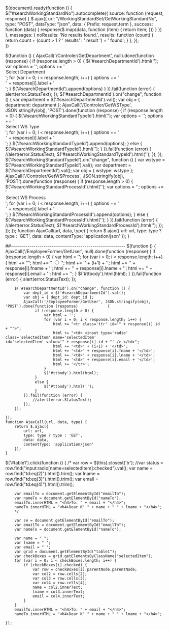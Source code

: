 $(document).ready(function () {
        $("#searchWorkingStandardNo").autocomplete({
            source: function (request, response) {
                $.ajax({
                    url: "/WorkingStandardSet/GetWorkingStandardNo",
                    type: "POST",
                    dataType: "json",
                    data: { Prefix: request.term },
                    success: function (data) {
                        response($.map(data, function (item) {
                            return item;
                        }))
                    }
                })
            },
            messages: {
                noResults: 'No results found.',
                results: function (count) {
                    return count + (count > 1 ? ' results' : ' result ') + ' found';
                }
            },
        });  
})


 $(function () {
      AjaxCall('/Controler/GetDepartment', null).done(function (response) {
            if (response.length > 0) {
                $('#searchDepartmentId').html('');
                var options = '';
                options += '<option value="Select">Select Department</option>';
                for (var i = 0; i < response.length; i++) {
                    options += '<option value="' + response[i].val + '">' + response[i].label + '</option>';
                }
                $('#searchDepartmentId').append(options)
            }
        }).fail(function (error) {
            alert(error.StatusText);
        });
        $('#searchDepartmentId').on("change", function () {
            var department = $('#searchDepartmentId').val();
            var obj = { department: department };
            AjaxCall('/Controler/GetWSType', JSON.stringify(obj), 'POST').done(function (response) {
                if (response.length > 0) {
                    $('#searchWorkingStandardTypeId').html('');
                    var options = '';
                    options += '<option value="Select">Select WS Type</option>';
                    for (var i = 0; i < response.length; i++) {
                        options += '<option value="' + response[i].val + '">' + response[i].label + '</option>';
                    }
                    $('#searchWorkingStandardTypeId').append(options);
                }
                else {
                    $('#searchWorkingStandardTypeId').html('');
                }
            }).fail(function (error) {
                //alert(error.StatusText);
                $('#searchWorkingStandardTypeId').html('');
            });
        });
        $('#searchWorkingStandardTypeId').on("change", function () {
            var wstype = $('#searchWorkingStandardTypeId').val();
            var department = $('#searchDepartmentId').val();
            var obj = { wstype: wstype };
            AjaxCall('/Controler/GetWSProcess', JSON.stringify(obj), 'POST').done(function (response) {
                if (response.length > 0) {
                    $('#searchWorkingStandardProcessId').html('');
                    var options = '';
                    options += '<option value="Select">Select WS Process</option>';
                    for (var i = 0; i < response.length; i++) {
                        options += '<option value="' + response[i].val + '">' + response[i].label + '</option>';
                    }
                    $('#searchWorkingStandardProcessId').append(options);
                }
                else {
                    $('#searchWorkingStandardProcessId').html('');
                }
            }).fail(function (error) {
                //alert(error.StatusText);
                $('#searchWorkingStandardProcessId').html('');
            });
        });
    });
    function AjaxCall(url, data, type) {
        return $.ajax({
            url: url,
            type: type ? type : 'GET',
            data: data,
            contentType: 'application/json'
        });
    }


##--------------------------------------------------------
 $(function () {
        AjaxCall('/EmployeeFormer/GetUser', null).done(function (response) {
            if (response.length > 0) {
                var html = '';
                for (var i = 0; i < response.length; i++) {
                    html += "<tr id='" + response[i].id + "'>";
                    html += "<td> <input type='radio' class='selectedItem' name='selectedItem' id='selectedItem' value='" + response[i].id + "' /> </td>";
                    html += '<td>' + (i+1) + '</td>';
                    html += '<td>' + response[i].fname + '</td>';
                    html += '<td>' + response[i].lname + '</td>';
                    html += '<td>' + response[i].email + '</td>';
                    html += '</tr>';
                }
                $('#ttbody').html(html);
            }
        }).fail(function (error) {
            alert(error.StatusText);
        });

        $('#searchDepartmentId').on("change", function () {
            var dept_id = $('#searchDepartmentId').val();
            var obj = { dept_id: dept_id };
            AjaxCall('/EmployeeFormer/GetUser', JSON.stringify(obj), 'POST').done(function (response)             {
                 if (response.length > 0) {
                     var html = '';
                     for (var i = 0; i < response.length; i++) {
                         html += "<tr class='ttr' id='" + response[i].id  + "'>";
                         html += "<td> <input type='radio' class='selectedItem' name='selectedItem'                            id='selectedItem' value='" + response[i].id + "' /> </td>";
                         html += '<td>' + (i+1) + '</td>';
                         html += '<td>' + response[i].fname + '</td>';
                         html += '<td>' + response[i].lname + '</td>';
                         html += '<td>' + response[i].email + '</td>';
                         html += '</tr>';
                     }
                     $('#ttbody').html(html);
                 }
                 else {
                     $('#ttbody').html('');
                 }
            }).fail(function (error) {
                //alert(error.StatusText);
            });
        });

    });
    function AjaxCall(url, data, type) {
        return $.ajax({
            url: url,
            type: type ? type : 'GET',
            data: data,
            contentType: 'application/json'
        });
    }


 $('#table1').click(function () {
        /*
        var row = $(this).closest('tr');
        //var status = row.find("input:radio[name=selectedItem]:checked").val();
        var name = row.find("td:eq(2)").html().trim();
        var lname = row.find("td:eq(3)").html().trim();
        var email = row.find("td:eq(4)").html().trim();

        var emailTo = document.getElementById("emailTo");
        var nameTo = document.getElementById("nameTo");
        emailTo.innerHTML = "<h4>To: " + email + "</h4>";
        nameTo.innerHTML = "<h4>Dear K' " + name + " " + lname + "</h4>";
        */

        var se = document.getElementById("emailTo");
        var emailTo = document.getElementById("emailTo");
        var nameTo = document.getElementById("nameTo");

        var name = " ";
        var lname = " ";
        var email = " ";
        var grid = document.getElementById("table1");
        var checkBoxes = grid.getElementsByClassName("selectedItem");
        for (var i = 0; i < checkBoxes.length; i++) {
            if (checkBoxes[i].checked) {
                var row = checkBoxes[i].parentNode.parentNode;
                var col2 = row.cells[2];
                var col3 = row.cells[3];
                var col4 = row.cells[4];
                name = col2.innerText;
                lname = col3.innerText;
                email = col4.innerText;
            }
        }
        emailTo.innerHTML = "<h4>To: " + email + "</h4>";
        nameTo.innerHTML = "<h4>Dear K' " + name + " " + lname + "</h4>";

    });
   
